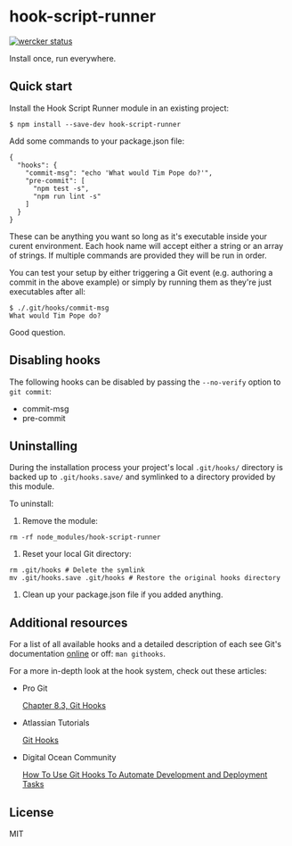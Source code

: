# hook-script-runner

[![wercker status](https://app.wercker.com/status/2c20ed5abd8847ec2455caae4c690aab/s/master "wercker status")](https://app.wercker.com/project/bykey/2c20ed5abd8847ec2455caae4c690aab)

Install once, run everywhere.

## Quick start

Install the Hook Script Runner module in an existing project:

```shell
$ npm install --save-dev hook-script-runner
```

Add some commands to your package.json file:

```
{
  "hooks": {
    "commit-msg": "echo 'What would Tim Pope do?'",
    "pre-commit": [
      "npm test -s",
      "npm run lint -s"
    ]
  }
}
```

These can be anything you want so long as it's executable inside your curent
environment. Each hook name will accept either a string or an array of strings.
If multiple commands are provided they will be run in order.

You can test your setup by either triggering a Git event (e.g. authoring a
commit in the above example) or simply by running them as they're just
executables after all:

```
$ ./.git/hooks/commit-msg
What would Tim Pope do?
```

Good question.

## Disabling hooks

The following hooks can be disabled by passing the `--no-verify` option to
`git commit`:

- commit-msg
- pre-commit

## Uninstalling

During the installation process your project's local `.git/hooks/` directory is
backed up to `.git/hooks.save/` and symlinked to a directory provided by this
module.

To uninstall:

1. Remove the module:

  ```
  rm -rf node_modules/hook-script-runner
  ```

1. Reset your local Git directory:

  ```
  rm .git/hooks # Delete the symlink
  mv .git/hooks.save .git/hooks # Restore the original hooks directory
  ```

1. Clean up your package.json file if you added anything.

## Additional resources

For a list of all available hooks and a detailed description of each see Git's
documentation [online](http://git-scm.com/docs/githooks) or off: `man githooks`.

For a more in-depth look at the hook system, check out these articles:

- Pro Git

  [Chapter 8.3, Git Hooks](https://git-scm.com/book/en/v2/Customizing-Git-Git-Hooks)

- Atlassian Tutorials

  [Git Hooks](https://www.atlassian.com/git/tutorials/git-hooks)

- Digital Ocean Community

  [How To Use Git Hooks To Automate Development and Deployment Tasks](https://www.digitalocean.com/community/tutorials/how-to-use-git-hooks-to-automate-development-and-deployment-tasks)

## License

MIT
